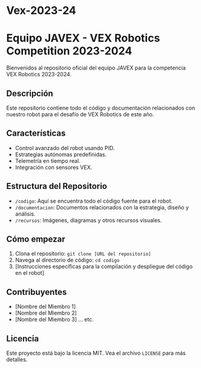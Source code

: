 # Vex-2023-24
# Equipo JAVEX - VEX Robotics Competition 2023-2024

Bienvenidos al repositorio oficial del equipo JAVEX para la competencia VEX Robotics 2023-2024.

## Descripción

Este repositorio contiene todo el código y documentación relacionados con nuestro robot para el desafío de VEX Robotics de este año.

## Características

- Control avanzado del robot usando PID.
- Estrategias autónomas predefinidas.
- Telemetría en tiempo real.
- Integración con sensores VEX.

## Estructura del Repositorio

- `/codigo`: Aquí se encuentra todo el código fuente para el robot.
- `/documentacion`: Documentos relacionados con la estrategia, diseño y análisis.
- `/recursos`: Imágenes, diagramas y otros recursos visuales.

## Cómo empezar

1. Clona el repositorio: `git clone [URL del repositorio]`
2. Navega al directorio de código: `cd codigo`
3. [Instrucciones específicas para la compilación y despliegue del código en el robot]

## Contribuyentes

- [Nombre del Miembro 1]
- [Nombre del Miembro 2]
- [Nombre del Miembro 3]
... etc.

## Licencia

Este proyecto está bajo la licencia MIT. Vea el archivo `LICENSE` para más detalles.

